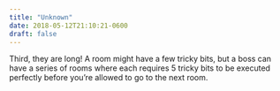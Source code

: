 ```yaml
---
title: "Unknown"
date: 2018-05-12T21:10:21-0600
draft: false
---
```


Third, they are long! A room might have a few tricky bits, but a boss can have a series of rooms where each requires 5 tricky bits to be executed perfectly before you’re allowed to go to the next room.
